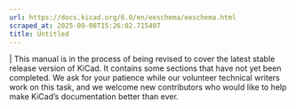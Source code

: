 ```yaml
---
url: https://docs.kicad.org/6.0/en/eeschema/eeschema.html
scraped_at: 2025-09-08T15:26:02.715407
title: Untitled
---
```


|  This manual is in the process of being revised to cover the latest stable
release version of KiCad. It contains some sections that have not yet been
completed. We ask for your patience while our volunteer technical writers work
on this task, and we welcome new contributors who would like to help make
KiCad’s documentation better than ever.

